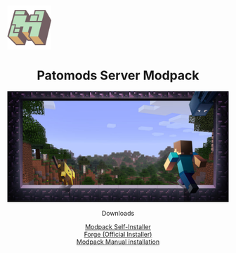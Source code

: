 <img src="minecraft-logo.png" alt="Logo" width="100" height="100"><br />
<header>
<h1>Patomods Server Modpack</h1>
  <img src="pmp-hero-minecraft.jpg" alt="Minecraft"><br />
<p>Downloads</p>
  <a href="Modpack-Installer.exe">Modpack Self-Installer</a><br />
  <a href="forge.exe">Forge (Official Installer)</a><br />
  <a href="Modpack-files">Modpack Manual installation</a><br />
</header>

